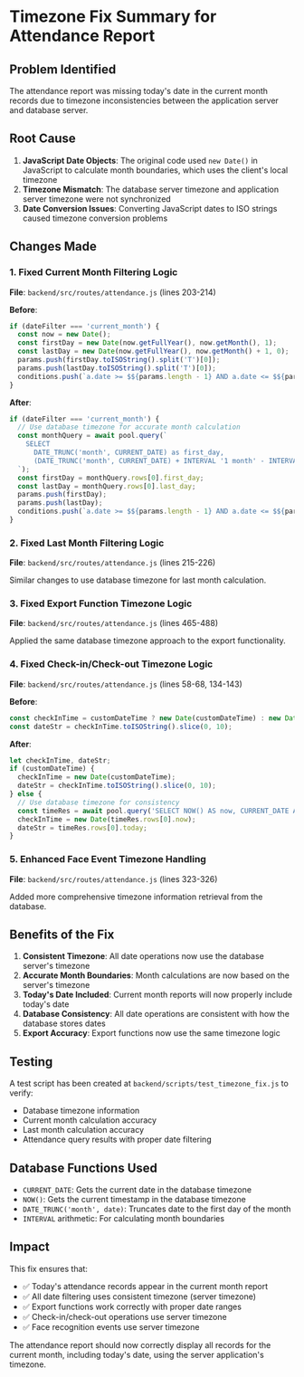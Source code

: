 # Timezone Fix Summary for Attendance Report

## Problem Identified
The attendance report was missing today's date in the current month records due to timezone inconsistencies between the application server and database server.

## Root Cause
1. **JavaScript Date Objects**: The original code used `new Date()` in JavaScript to calculate month boundaries, which uses the client's local timezone
2. **Timezone Mismatch**: The database server timezone and application server timezone were not synchronized
3. **Date Conversion Issues**: Converting JavaScript dates to ISO strings caused timezone conversion problems

## Changes Made

### 1. Fixed Current Month Filtering Logic
**File**: `backend/src/routes/attendance.js` (lines 203-214)

**Before**:
```javascript
if (dateFilter === 'current_month') {
  const now = new Date();
  const firstDay = new Date(now.getFullYear(), now.getMonth(), 1);
  const lastDay = new Date(now.getFullYear(), now.getMonth() + 1, 0);
  params.push(firstDay.toISOString().split('T')[0]);
  params.push(lastDay.toISOString().split('T')[0]);
  conditions.push(`a.date >= $${params.length - 1} AND a.date <= $${params.length}`);
}
```

**After**:
```javascript
if (dateFilter === 'current_month') {
  // Use database timezone for accurate month calculation
  const monthQuery = await pool.query(`
    SELECT 
      DATE_TRUNC('month', CURRENT_DATE) as first_day,
      (DATE_TRUNC('month', CURRENT_DATE) + INTERVAL '1 month' - INTERVAL '1 day') as last_day
  `);
  const firstDay = monthQuery.rows[0].first_day;
  const lastDay = monthQuery.rows[0].last_day;
  params.push(firstDay);
  params.push(lastDay);
  conditions.push(`a.date >= $${params.length - 1} AND a.date <= $${params.length}`);
}
```

### 2. Fixed Last Month Filtering Logic
**File**: `backend/src/routes/attendance.js` (lines 215-226)

Similar changes to use database timezone for last month calculation.

### 3. Fixed Export Function Timezone Logic
**File**: `backend/src/routes/attendance.js` (lines 465-488)

Applied the same database timezone approach to the export functionality.

### 4. Fixed Check-in/Check-out Timezone Logic
**File**: `backend/src/routes/attendance.js` (lines 58-68, 134-143)

**Before**:
```javascript
const checkInTime = customDateTime ? new Date(customDateTime) : new Date();
const dateStr = checkInTime.toISOString().slice(0, 10);
```

**After**:
```javascript
let checkInTime, dateStr;
if (customDateTime) {
  checkInTime = new Date(customDateTime);
  dateStr = checkInTime.toISOString().slice(0, 10);
} else {
  // Use database timezone for consistency
  const timeRes = await pool.query('SELECT NOW() AS now, CURRENT_DATE AS today');
  checkInTime = new Date(timeRes.rows[0].now);
  dateStr = timeRes.rows[0].today;
}
```

### 5. Enhanced Face Event Timezone Handling
**File**: `backend/src/routes/attendance.js` (lines 323-326)

Added more comprehensive timezone information retrieval from the database.

## Benefits of the Fix

1. **Consistent Timezone**: All date operations now use the database server's timezone
2. **Accurate Month Boundaries**: Month calculations are now based on the server's timezone
3. **Today's Date Included**: Current month reports will now properly include today's date
4. **Database Consistency**: All date operations are consistent with how the database stores dates
5. **Export Accuracy**: Export functions now use the same timezone logic

## Testing

A test script has been created at `backend/scripts/test_timezone_fix.js` to verify:
- Database timezone information
- Current month calculation accuracy
- Last month calculation accuracy
- Attendance query results with proper date filtering

## Database Functions Used

- `CURRENT_DATE`: Gets the current date in the database timezone
- `NOW()`: Gets the current timestamp in the database timezone
- `DATE_TRUNC('month', date)`: Truncates date to the first day of the month
- `INTERVAL` arithmetic: For calculating month boundaries

## Impact

This fix ensures that:
- ✅ Today's attendance records appear in the current month report
- ✅ All date filtering uses consistent timezone (server timezone)
- ✅ Export functions work correctly with proper date ranges
- ✅ Check-in/check-out operations use server timezone
- ✅ Face recognition events use server timezone

The attendance report should now correctly display all records for the current month, including today's date, using the server application's timezone.
